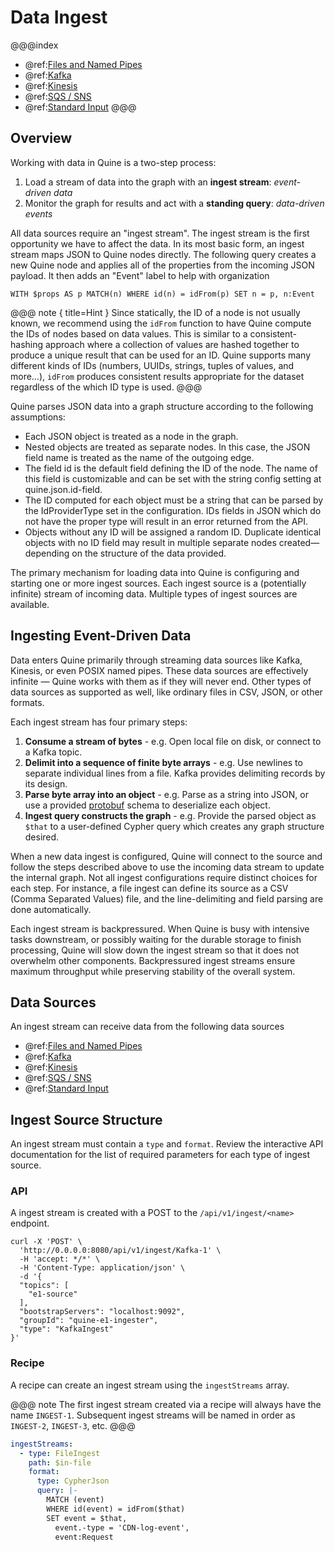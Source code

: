 # Data Ingest

@@@index
* @ref:[Files and Named Pipes](files-and-named-pipes.md)
* @ref:[Kafka](kafka.md)
* @ref:[Kinesis](kinesis.md)
* @ref:[SQS / SNS](sqs---sns.md)
* @ref:[Standard Input](stdin.md)
@@@

## Overview

Working with data in Quine is a two-step process:

1. Load a stream of data into the graph with an **ingest stream**: *event-driven data*
2. Monitor the graph for results and act with a **standing query**: *data-driven events*

All data sources require an "ingest stream". The ingest stream is the first opportunity we have to affect the data. In its most basic form, an ingest stream maps JSON to Quine nodes directly. The following query creates a new Quine node and applies all of the properties from the incoming JSON payload. It then adds an "Event" label to help with organization

`WITH $props AS p MATCH(n) WHERE id(n) = idFrom(p) SET n = p, n:Event`

@@@ note { title=Hint }
Since statically, the ID of a node is not usually known, we recommend using the `idFrom` function to have Quine compute the IDs of nodes based on data values. This is similar to a consistent-hashing approach where a collection of values are hashed together to produce a unique result that can be used for an ID. Quine supports many different kinds of IDs (numbers, UUIDs, strings, tuples of values, and more…), `idFrom` produces consistent results appropriate for the dataset regardless of the which ID type is used.
@@@

Quine parses JSON data into a graph structure according to the following assumptions:

* Each JSON object is treated as a node in the graph. 
* Nested objects are treated as separate nodes. In this case, the JSON field name is treated as the name of the outgoing edge.
* The field id is the default field defining the ID of the node. The name of this field is customizable and can be set with the string config setting at quine.json.id-field.
* The ID computed for each object must be a string that can be parsed by the IdProviderType set in the configuration. IDs fields in JSON which do not have the proper type will result in an error returned from the API.
* Objects without any ID will be assigned a random ID. Duplicate identical objects with no ID field may result in multiple separate nodes created—depending on the structure of the data provided.

The primary mechanism for loading data into Quine is configuring and starting one or more ingest sources. Each ingest source is a (potentially infinite) stream of incoming data. Multiple types of ingest sources are available.

## Ingesting Event-Driven Data

Data enters Quine primarily through streaming data sources like Kafka, Kinesis, or even POSIX named pipes. These data sources are effectively infinite — Quine works with them as if they will never end. Other types of data sources as supported as well, like ordinary files in CSV, JSON, or other formats.

Each ingest stream has four primary steps:

1. **Consume a stream of bytes** - e.g. Open local file on disk, or connect to a Kafka topic.
2. **Delimit into a sequence of finite byte arrays** - e.g. Use newlines to separate individual lines from a file. Kafka provides delimiting records by its design.
3. **Parse byte array into an object** - e.g. Parse as a string into JSON, or use a provided [protobuf](https://developers.google.com/protocol-buffers) schema to deserialize each object.
4. **Ingest query constructs the graph** - e.g. Provide the parsed object as `$that` to a user-defined Cypher query which creates any graph structure desired.

When a new data ingest is configured, Quine will connect to the source and follow the steps described above to use the incoming data stream to update the internal graph. Not all ingest configurations require distinct choices for each step. For instance, a file ingest can define its source as a CSV (Comma Separated Values) file, and the line-delimiting and field parsing are done automatically.

Each ingest stream is backpressured. When Quine is busy with intensive tasks downstream, or possibly waiting for the durable storage to finish processing, Quine will slow down the ingest stream so that it does not overwhelm other components. Backpressured ingest streams ensure maximum throughput while preserving stability of the overall system.

## Data Sources
An ingest stream can receive data from the following data sources

* @ref:[Files and Named Pipes](files-and-named-pipes.md)
* @ref:[Kafka](kafka.md)
* @ref:[Kinesis](kinesis.md)
* @ref:[SQS / SNS](sqs---sns.md)
* @ref:[Standard Input](stdin.md)
  
## Ingest Source Structure
An ingest stream must contain a `type` and `format`. Review the interactive API documentation for the list of required parameters for each type of ingest source. 

### API

A ingest stream is created with a POST to the `/api/v1/ingest/<name>` endpoint. 

```shell
curl -X 'POST' \
  'http://0.0.0.0:8080/api/v1/ingest/Kafka-1' \
  -H 'accept: */*' \
  -H 'Content-Type: application/json' \
  -d '{
  "topics": [
    "e1-source"
  ],
  "bootstrapServers": "localhost:9092",
  "groupId": "quine-e1-ingester",
  "type": "KafkaIngest"
}'
```

### Recipe

A recipe can create an ingest stream using the `ingestStreams` array.

@@@ note
The first ingest stream created via a recipe will always have the name `INGEST-1`. Subsequent ingest streams will be named in order as `INGEST-2`, `INGEST-3`, etc.
@@@

```yaml
ingestStreams:
  - type: FileIngest
    path: $in-file
    format:
      type: CypherJson
      query: |-
        MATCH (event) 
        WHERE id(event) = idFrom($that) 
        SET event = $that,
          event.-type = 'CDN-log-event',
          event:Request
```
